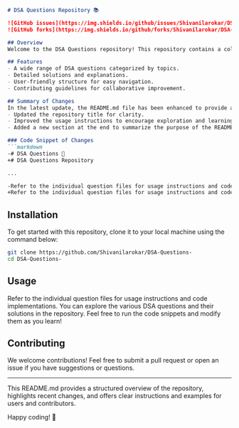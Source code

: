 ```markdown
# DSA Questions Repository 📚

![GitHub issues](https://img.shields.io/github/issues/Shivanilarokar/DSA-Questions-.svg) 
![GitHub forks](https://img.shields.io/github/forks/Shivanilarokar/DSA-Questions-.svg)

## Overview
Welcome to the DSA Questions repository! This repository contains a collection of Data Structures and Algorithms (DSA) questions and their solutions. Here, you can explore various concepts and improve your coding skills through practical examples.

## Features
- A wide range of DSA questions categorized by topics.
- Detailed solutions and explanations.
- User-friendly structure for easy navigation.
- Contributing guidelines for collaborative improvement.

## Summary of Changes
In the latest update, the README.md file has been enhanced to provide a clearer and more structured overview of the repository. Key changes include:
- Updated the repository title for clarity.
- Improved the usage instructions to encourage exploration and learning.
- Added a new section at the end to summarize the purpose of the README.

### Code Snippet of Changes
```markdown
-# DSA Questions 🤖
+# DSA Questions Repository

...

-Refer to the individual question files for usage instructions and code implementations.
+Refer to the individual question files for usage instructions and code implementations. You can explore the various DSA questions and their solutions in the repository. Feel free to run the code snippets and modify them as you learn!
```

## Installation
To get started with this repository, clone it to your local machine using the command below:
```bash
git clone https://github.com/Shivanilarokar/DSA-Questions-
cd DSA-Questions-
```

## Usage
Refer to the individual question files for usage instructions and code implementations. You can explore the various DSA questions and their solutions in the repository. Feel free to run the code snippets and modify them as you learn!

## Contributing
We welcome contributions! Feel free to submit a pull request or open an issue if you have suggestions or questions.

---

This README.md provides a structured overview of the repository, highlights recent changes, and offers clear instructions and examples for users and contributors.

Happy coding! 🎉
```